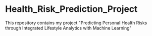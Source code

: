 # Health_Risk_Prediction_Project
This repository contains my project "Predicting Personal Health Risks through Integrated Lifestyle Analytics with Machine Learning"
